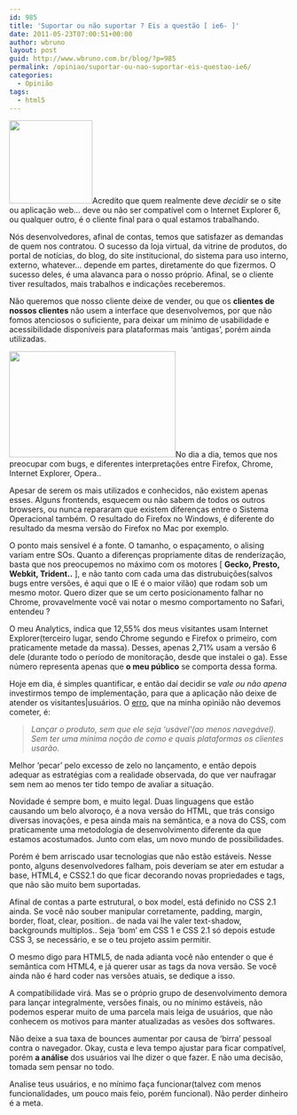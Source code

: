 ```yaml
---
id: 985
title: 'Suportar ou não suportar ? Eis a questão [ ie6- ]'
date: 2011-05-23T07:00:51+00:00
author: wbruno
layout: post
guid: http://www.wbruno.com.br/blog/?p=985
permalink: /opiniao/suportar-ou-nao-suportar-eis-questao-ie6/
categories:
  - Opinião
tags:
  - html5
---
```

[<img class="alignright size-thumbnail wp-image-986" title="Internet_Explorer_logo_old" src="/wp-content/uploads/2011/05/Internet_Explorer_logo_old-150x150.png" alt="" width="150" height="150" />](/wp-content/uploads/2011/05/Internet_Explorer_logo_old.png)Acredito que quem realmente deve _decidir_ se o site ou aplicação web&#8230; deve ou não ser compatível com o Internet Explorer 6, ou qualquer outro, é o cliente final para o qual estamos trabalhando.

Nós desenvolvedores, afinal de contas, temos que satisfazer as demandas de quem nos contratou. O sucesso da loja virtual, da vitrine de produtos, do portal de notícias, do blog, do site institucional, do sistema para uso interno, externo, whatever&#8230; depende em partes, diretamente do que fizermos. O sucesso deles, é uma alavanca para o nosso próprio. Afinal, se o cliente tiver resultados, mais trabalhos e indicações receberemos.

<!--more-->



Não queremos que nosso cliente deixe de vender, ou que os **clientes de nossos clientes** não usem a interface que desenvolvemos, por que não fomos atenciosos o suficiente, para deixar um mínimo de usabilidade e acessibilidade disponíveis para plataformas mais &#8216;antigas&#8217;, porém ainda utilizadas.

[<img class="alignleft size-medium wp-image-998" title="top-best-browsers" src="/wp-content/uploads/2011/05/top-best-browsers-300x191.jpg" alt="" width="300" height="191" srcset="/wp-content/uploads/2011/05/top-best-browsers-300x191.jpg 300w, /wp-content/uploads/2011/05/top-best-browsers.jpg 510w" sizes="(max-width: 300px) 100vw, 300px" />](/wp-content/uploads/2011/05/top-best-browsers.jpg)No dia a dia, temos que nos preocupar com bugs, e diferentes interpretações entre Firefox, Chrome, Internet Explorer, Opera..

Apesar de serem os mais utilizados e conhecidos, não existem apenas esses. Alguns frontends, esquecem ou não sabem de todos os outros browsers, ou nunca repararam que existem diferenças entre o Sistema Operacional também. O resultado do Firefox no Windows, é diferente do resultado da mesma versão do Firefox no Mac por exemplo.

O ponto mais sensível é a fonte. O tamanho, o espaçamento, o alising variam entre SOs. Quanto a diferenças propriamente ditas de renderização, basta que nos preocupemos no máximo com os motores [ **Gecko, Presto, Webkit, Trident..** ], e não tanto com cada uma das distrubuições(salvos bugs entre versões, é aqui que o IE é o maior vilão) que rodam sob um mesmo motor. Quero dizer que se um certo posicionamento falhar no Chrome, provavelmente você vai notar o mesmo comportamento no Safari, entendeu ?

O meu Analytics, indica que 12,55% dos meus visitantes usam Internet Explorer(terceiro lugar, sendo Chrome segundo e Firefox o primeiro, com praticamente metade da massa). Desses, apenas 2,71% usam a versão 6 dele (durante todo o período de monitoração, desde que instalei o ga). Esse número representa apenas que **o meu público** se comporta dessa forma.

Hoje em dia, é simples quantificar, e então daí decidir se _vale ou não apena_ investirmos tempo de implementação, para que a aplicação não deixe de atender os visitantes|usuários. O <u>erro</u>, que na minha opinião não devemos cometer, é:

> _Lançar o produto, sem que ele seja &#8216;usável'(ao menos navegável). Sem ter uma mínima noção de como e quais plataformas os clientes usarão._

Melhor &#8216;pecar&#8217; pelo excesso de zelo no lançamento, e então depois adequar as estratégias com a realidade observada, do que ver naufragar sem nem ao menos ter tido tempo de avaliar a situação.

Novidade é sempre bom, e muito legal. Duas linguagens que estão causando um belo alvoroço, é a nova versão do HTML, que trás consigo diversas inovações, e pesa ainda mais na semântica, e a nova do CSS, com praticamente uma metodologia de desenvolvimento diferente da que estamos acostumados. Junto com elas, um novo mundo de possibilidades.

Porém é bem arriscado usar tecnologias que não estão estáveis. Nesse ponto, alguns desenvolvedores falham, pois deveriam se ater em estudar a base, HTML4, e CSS2.1 do que ficar decorando novas propriedades e tags, que não são muito bem suportadas.

Afinal de contas a parte estrutural, o box model, está definido no CSS 2.1 ainda. Se você não souber manipular corretamente, padding, margin, border, float, clear, position.. de nada vai lhe valer text-shadow, backgrounds multiplos.. Seja &#8216;bom&#8217; em CSS 1 e CSS 2.1 só depois estude CSS 3, se necessário, e se o teu projeto assim permitir.

O mesmo digo para HTML5, de nada adianta você não entender o que é semântica com HTML4, e já querer usar as tags da nova versão. Se você ainda não é hard coder nas versões atuais, se dedique a isso.

A compatibilidade virá. Mas se o próprio grupo de desenvolvimento demora para lançar integralmente, versões finais, ou no mínimo estáveis, não podemos esperar muito de uma parcela mais leiga de usuários, que não conhecem os motivos para manter atualizadas as vesões dos softwares.

Não deixe a sua taxa de bounces aumentar por causa de &#8216;birra&#8217; pessoal contra o navegador. Okay, custa e leva tempo ajustar para ficar compatível, porém **a análise** dos usuários vai lhe dizer o que fazer. E não uma decisão, tomada sem pensar no todo.

Analise teus usuários, e no mínimo faça funcionar(talvez com menos funcionalidades, um pouco mais feio, porém funcional). Não perder dinheiro é a meta.
